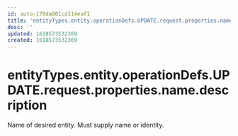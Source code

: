 ```yaml
---
id: auto-178da801cd114eaf1
title: 'entityTypes.entity.operationDefs.UPDATE.request.properties.name.description'
desc: ''
updated: 1618573532369
created: 1618573532369
---
```

# entityTypes.entity.operationDefs.UPDATE.request.properties.name.description

Name of desired entity. Must supply name or identity.